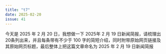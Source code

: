 ```yaml
---
title: "t7"
date: 2025-02-20
issue: 41
---
```


今天是 2025 年 2 月 20 日，我想做一下 2025年 2 月 19 日新闻简报，请梳理出20条列出来，并且每条带有不少于 100 字的简短介绍，同时附带原始网页链接及其原始网页标题，最后整体上把这篇文章命名为 2025 年 2 月 19 日新闻简报
